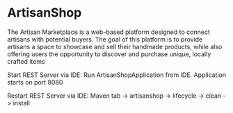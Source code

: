 # ArtisanShop
The Artisan Marketplace is a web-based platform designed to connect artisans with potential buyers. The goal of this platform is to provide artisans a space to showcase and sell their handmade products, while also offering users the opportunity to discover and purchase unique, locally crafted items

Start REST Server via IDE:
Run ArtisanShopApplication from IDE. Application starts on port 8080

Restart REST Server via IDE:
Maven tab -> artisanshop -> lifecycle -> clean -> install
